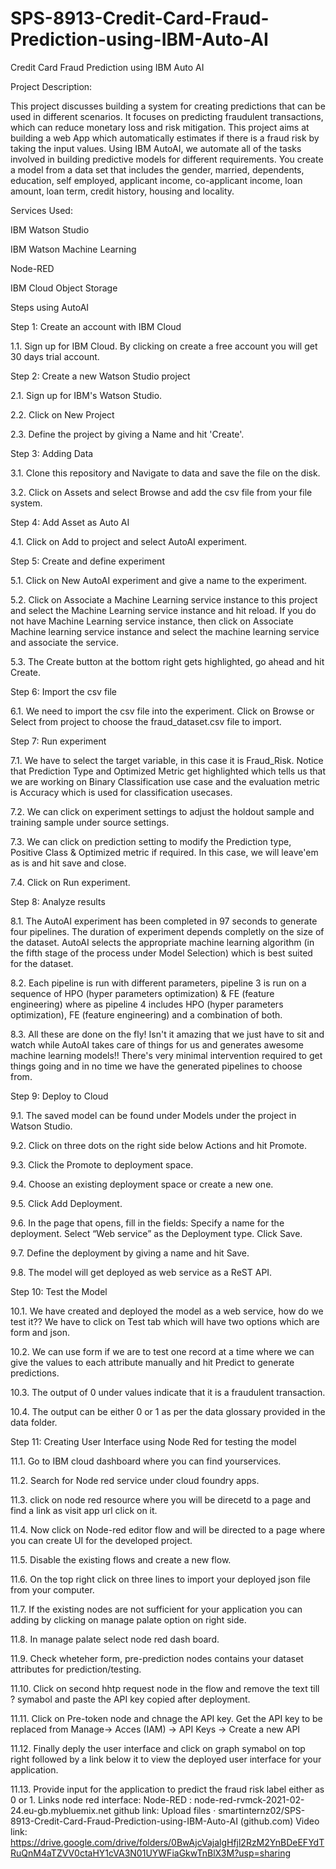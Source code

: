 # SPS-8913-Credit-Card-Fraud-Prediction-using-IBM-Auto-AI
Credit Card Fraud Prediction using IBM Auto AI

Project Description:

This project discusses building a system for creating predictions that can be used in different scenarios. It focuses on predicting fraudulent transactions, which can reduce monetary loss and risk mitigation. This project aims at building a web App which automatically estimates if there is a fraud risk by taking the input values. Using IBM AutoAI, we automate all of the tasks involved in building predictive models for different requirements. You create a model from a data set that includes the gender, married, dependents, education, self employed, applicant income, co-applicant income, loan amount, loan term, credit history, housing and locality.

Services Used:

IBM Watson Studio

IBM Watson Machine Learning

Node-RED

IBM Cloud Object Storage

Steps using AutoAI

Step 1: Create an account with IBM Cloud

1.1. Sign up for IBM Cloud. By clicking on create a free account you will get 30 days trial account.

Step 2: Create a new Watson Studio project

2.1. Sign up for IBM's Watson Studio.

2.2. Click on New Project

2.3. Define the project by giving a Name and hit 'Create'.

Step 3: Adding Data

3.1. Clone this repository and Navigate to data and save the file on the disk.

3.2. Click on Assets and select Browse and add the csv file from your file system.

Step 4: Add Asset as Auto AI

4.1. Click on Add to project and select AutoAI experiment.

Step 5: Create and define experiment

5.1. Click on New AutoAI experiment and give a name to the experiment.

5.2. Click on Associate a Machine Learning service instance to this project and select the Machine Learning service instance and hit reload. If you do not have Machine Learning service instance, then click on Associate Machine learning service instance and select the machine learning service and associate the service.

5.3. The Create button at the bottom right gets highlighted, go ahead and hit Create.

Step 6: Import the csv file

6.1. We need to import the csv file into the experiment. Click on Browse or Select from project to choose the fraud_dataset.csv file to import.

Step 7: Run experiment

7.1. We have to select the target variable, in this case it is Fraud_Risk. Notice that Prediction Type and Optimized Metric get highlighted which tells us that we are working on Binary Classification use case and the evaluation metric is Accuracy which is used for classification usecases.

7.2. We can click on experiment settings to adjust the holdout sample and training sample under source settings.

7.3. We can click on prediction setting to modify the Prediction type, Positive Class & Optimized metric if required. In this case, we will leave'em as is and hit save and close.

7.4. Click on Run experiment.

Step 8: Analyze results

8.1. The AutoAI experiment has been completed in 97 seconds to generate four pipelines. The duration of experiment depends completly on the size of the dataset. AutoAI selects the appropriate machine learning algorithm (in the fifth stage of the process under Model Selection) which is best suited for the dataset.

8.2. Each pipeline is run with different parameters, pipeline 3 is run on a sequence of HPO (hyper parameters optimization) & FE (feature engineering) where as pipeline 4 includes HPO (hyper parameters optimization), FE (feature engineering) and a combination of both.

8.3. All these are done on the fly! Isn't it amazing that we just have to sit and watch while AutoAI takes care of things for us and generates awesome machine learning models!! There's very minimal intervention required to get things going and in no time we have the generated pipelines to choose from.

Step 9: Deploy to Cloud

9.1. The saved model can be found under Models under the project in Watson Studio.

9.2. Click on three dots on the right side below Actions and hit Promote.

9.3. Click the Promote to deployment space.

9.4. Choose an existing deployment space or create a new one.

9.5. Click Add Deployment.

9.6. In the page that opens, fill in the fields: Specify a name for the deployment. Select “Web service” as the Deployment type. Click Save.

9.7. Define the deployment by giving a name and hit Save.

9.8. The model will get deployed as web service as a ReST API.

Step 10: Test the Model

10.1. We have created and deployed the model as a web service, how do we test it?? We have to click on Test tab which will have two options which are form and json.

10.2. We can use form if we are to test one record at a time where we can give the values to each attribute manually and hit Predict to generate predictions.

10.3. The output of 0 under values indicate that it is a fraudulent transaction.

10.4. The output can be either 0 or 1 as per the data glossary provided in the data folder.

Step 11: Creating User Interface using Node Red for testing the model

11.1. Go to IBM cloud dashboard where you can find yourservices.

11.2. Search for Node red service under cloud foundry apps.

11.3. click on node red resource where you will be direcetd to a page and find a link as visit app url click on it.

11.4. Now click on Node-red editor flow and will be directed to a page where you can create UI for the developed project.

11.5. Disable the existing flows and create a new flow.

11.6. On the top right click on three lines to import your deployed json file from your computer.

11.7. If the existing nodes are not sufficient for your application you can adding by clicking on manage palate option on right side.

11.8. In manage palate select node red dash board.

11.9. Check wheteher form, pre-prediction nodes contains your dataset attributes for prediction/testing.

11.10. Click on second hhtp request node in the flow and remove the text till ? symabol and paste the API key copied after deployment.

11.11. Click on Pre-token node and chnage the API key. Get the API key to be replaced from Manage-> Acces (IAM) -> API Keys -> Create a new API

11.12. Finally deply the user interface and click on graph symabol on top right followed by a link below it to view the deployed user interface for your application.

11.13. Provide input for the application to predict the fraud risk label either as 0 or 1.
Links
node red interface:
Node-RED : node-red-rvmck-2021-02-24.eu-gb.mybluemix.net
github link:
Upload files · smartinternz02/SPS-8913-Credit-Card-Fraud-Prediction-using-IBM-Auto-AI (github.com)
Video link:
https://drive.google.com/drive/folders/0BwAjcVajalgHfjl2RzM2YnBDeEFYdTRuQnM4aTZVV0ctaHY1cVA3N01UYWFiaGkwTnBlX3M?usp=sharing
